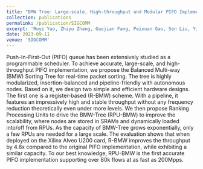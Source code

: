 ```yaml
---
title: "BMW Tree: Large-scale, High-throughput and Modular PIFO Implementation using Balanced Multi-Way Sorting Tree"
collection: publications
permalink: /publication/SIGCOMM
excerpt: 'Ruyi Yao, Zhiyu Zhang, Gaojian Fang, Peixuan Gao, Sen Liu, Yibo Fan, Yang Xu, and H. Jonathan Chao.'
date: 2023-09-11
venue: 'SIGCOMM'
---
```


Push-In-First-Out (PIFO) queue has been extensively studied as a programmable scheduler. To achieve accurate, large-scale, and high-throughput PIFO implementation, we propose the Balanced Multi-way (BMW) Sorting Tree for real-time packet sorting. The tree is highly modularized, insertion-balanced and pipeline-friendly with autonomous nodes.
Based on it, we design two simple and efficient hardware designs. The first one is a register-based (R-BMW) scheme. With a pipeline, it features an impressively high and stable throughput without any frequency reduction theoretically even under more levels. We then propose Ranking Processing Units to drive the BMW-Tree (RPU-BMW) to improve the scalability, where nodes are stored in SRAMs and dynamically loaded into/off from RPUs. As the capacity of BMW-Tree grows exponentially, only a few RPUs are needed for a large scale.
The evaluation shows that when deployed on the Xilinx Alveo U200 card, R-BMW improves the throughput by 4.8x compared to the original PIFO implementation, while exhibiting a similar capacity. To our best knowledge, RPU-BMW is the first accurate PIFO implementation supporting over 80k flows at as fast as 200Mpps.

